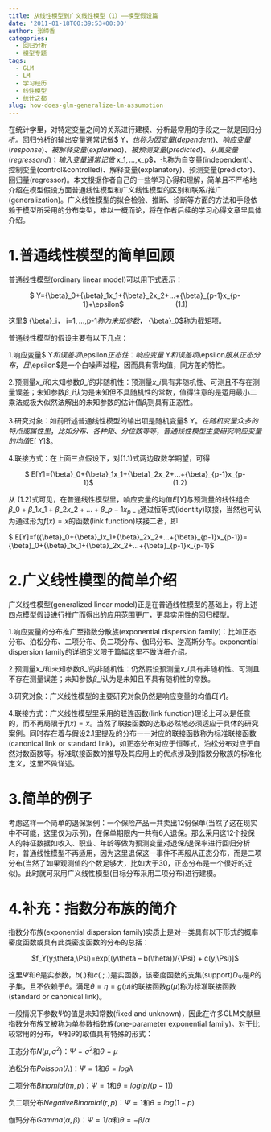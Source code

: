 ```yaml
---
title: 从线性模型到广义线性模型（1）——模型假设篇
date: '2011-01-18T00:39:53+00:00'
author: 张缔香
categories:
  - 回归分析
  - 模型专题
tags:
  - GLM
  - LM
  - 学习经历
  - 线性模型
  - 统计之都
slug: how-does-glm-generalize-lm-assumption
---
```


在统计学里，对特定变量之间的关系进行建模、分析最常用的手段之一就是回归分析。回归分析的输出变量通常记做$ Y$，也称为因变量(dependent)、响应变量(response)、被解释变量(explained)、被预测变量(predicted)、从属变量(regressand)；输入变量通常记做$ x\_1$,…,$x\_p$，也称为自变量(independent)、控制变量(control&controlled)、解释变量(explanatory)、预测变量(predictor)、回归量(regressor)。本文根据作者自己的一些学习心得和理解，简单且不严格地介绍在模型假设方面普通线性模型和广义线性模型的区别和联系/推广(generalization)。广义线性模型的拟合检验、推断、诊断等方面的方法和手段依赖于模型所采用的分布类型，难以一概而论，将在作者后续的学习心得文章里具体介绍。

# 1.普通线性模型的简单回顾

普通线性模型(ordinary linear model)可以用下式表示：

<p style="text-align: center;">
  $ Y={\beta}_0+{\beta}_1x_1+{\beta}_2x_2+…+{\beta}_{p-1}x_{p-1}+\epsilon$                          (1.1)
</p>

这里$ {\beta}\_i$，$ i=1$,…,$p-1$称为未知参数，$ {\beta}\_0$称为截矩项。

普通线性模型的假设主要有以下几点：

1.响应变量$ Y$和误差项$\epsilon$正态性：响应变量$ Y$和误差项$\epsilon$服从正态分布，且$\epsilon$是一个白噪声过程，因而具有零均值，同方差的特性。

2.预测量$x\_i$和未知参数${\beta}\_i$的非随机性：预测量$x\_i$具有非随机性、可测且不存在测量误差；未知参数${\beta}\_i$认为是未知但不具随机性的常数，值得注意的是运用最小二乘法或极大似然法解出的未知参数的估计值$\hat{\beta}_i$则具有正态性。

3.研究对象：如前所述普通线性模型的输出项是随机变量$ Y$。在随机变量众多的特点或属性里，比如分布、各种矩、分位数等等，普通线性模型主要研究响应变量的均值$E[ Y]$。

4.联接方式：在上面三点假设下，对(1.1)式两边取数学期望，可得

<p style="text-align: center;">
  $ E[Y]={\beta}_0+{\beta}_1x_1+{\beta}_2x_2+…+{\beta}_{p-1}x_{p-1}$                                        (1.2)
</p>

从 (1.2)式可见，在普通线性模型里，响应变量的均值$E[ Y]$与预测量的线性组合${\beta}\_0+{\beta}\_1x\_1+{\beta}\_2x\_2+…+{\beta}\_{p-1}x_{p-1}$通过恒等式(identity)联接，当然也可认为通过形为$f(x)=x$的函数(link function)联接二者，即

$ E[Y]=f({\beta}\_0+{\beta}\_1x\_1+{\beta}\_2x\_2+…+{\beta}\_{p-1}x\_{p-1})={\beta}\_0+{\beta}\_1x\_1+{\beta}\_2x\_2+…+{\beta}\_{p-1}x\_{p-1}$

# 2.广义线性模型的简单介绍

广义线性模型(generalized linear model)正是在普通线性模型的基础上，将上述四点模型假设进行推广而得出的应用范围更广，更具实用性的回归模型。

1.响应变量的分布推广至指数分散族(exponential dispersion family)：比如正态分布、泊松分布、二项分布、负二项分布、伽玛分布、逆高斯分布。exponential dispersion family的详细定义限于篇幅这里不做详细介绍。

2.预测量$x\_i$和未知参数${\beta}\_i$的非随机性：仍然假设预测量$x\_i$具有非随机性、可测且不存在测量误差；未知参数${\beta}\_i$认为是未知且不具有随机性的常数。

3.研究对象：广义线性模型的主要研究对象仍然是响应变量的均值$E[ Y]$。

4.联接方式：广义线性模型里采用的联连函数(link function)理论上可以是任意的，而不再局限于$f(x)=x$。当然了联接函数的选取必然地必须适应于具体的研究案例。同时存在着与假设2.1里提及的分布一一对应的联接函数称为标准联接函数(canonical link or standard link)，如正态分布对应于恒等式，泊松分布对应于自然对数函数等。标准联接函数的推导及其应用上的优点涉及到指数分散族的标准化定义，这里不做详述。

# 3.简单的例子

考虑这样一个简单的退保案例：一个保险产品一共卖出12份保单(当然了这在现实中不可能，这里仅为示例)，在保单期限内一共有6人退保。那么采用这12个投保人的特征数据如收入、职业、年龄等做为预测变量对退保/退保率进行回归分析时，普通线性模型不再适用，因为这里退保这一事件不再服从正态分布，而是二项分布(当然了如果观测值的个数足够大，比如大于30，正态分布是一个很好的近似)。此时就可采用广义线性模型(目标分布采用二项分布)进行建模。

# 4.补充：指数分布族的简介

指数分布族(exponential dispersion family)实质上是对一类具有以下形式的概率密度函数或具有此类密度函数的分布的总括：

<p style="text-align: center;">
  $f_Y(y;\theta,\Psi)=exp[(y\theta – b(\theta))/{\Psi} + c(y;\Psi)]$
</p>

这里$\Psi$和$\theta$是实参数，$b(.)$和$c(.;.)$是实函数，该密度函数的支集(support)$D_{\Psi}$是$R$的子集，且不依赖于$\theta$。满足$\theta=\eta=g(\mu)$的联接函数$g(\mu)$称为标准联接函数(standard or canonical link)。

一般情况下参数$\Psi$的值是未知常数(fixed and unknown)，因此在许多GLM文献里指数分布族又被称为单参数指数族(one-parameter exponential family)。对于比较常用的分布，$\Psi$和$\theta$的取值具有特殊的形式：

正态分布$N(\mu,{\sigma}^2)$：$\Psi={\sigma}^2$和$\theta=\mu$

泊松分布$Poisson(\lambda)$：$\Psi=1$和$\theta=log\lambda$

二项分布$Binomial(m,p)$：$\Psi=1$和$\theta=log(p/(p-1))$

负二项分布$Negative Binomial(r,p)$：$\Psi=1$和$\theta=log(1-p)$

伽玛分布$Gamma(\alpha,\beta)$：$\Psi=1/{\alpha}$和$\theta=-{\beta}/{\alpha}$
